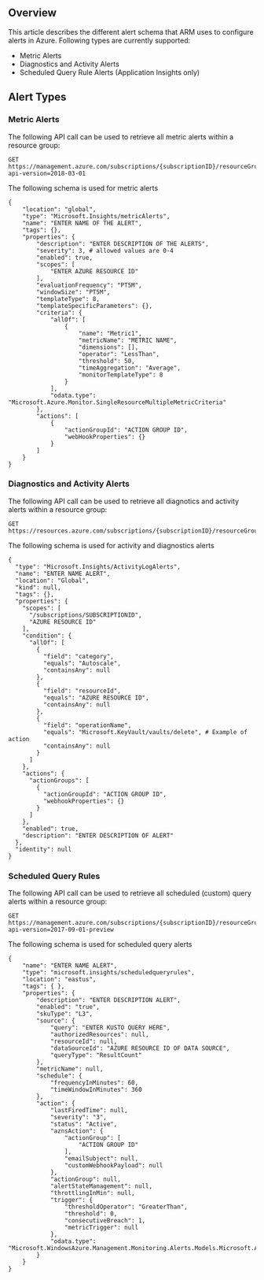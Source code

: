 ## Overview

This article describes the different alert schema that ARM uses to configure alerts in Azure. Following types are currently supported:

- Metric Alerts
- Diagnostics and Activity Alerts
- Scheduled Query Rule Alerts (Application Insights only)

## Alert Types

### Metric Alerts

The following API call can be used to retrieve all metric alerts within a resource group:

```
GET
https://management.azure.com/subscriptions/{subscriptionID}/resourceGroups/{resourceGroupName}/providers/microsoft.insights/metricAlerts?api-version=2018-03-01
```

The following schema is used for metric alerts

```
{
    "location": "global",
    "type": "Microsoft.Insights/metricAlerts",
    "name": "ENTER NAME OF THE ALERT",
    "tags": {},
    "properties": {
        "description": "ENTER DESCRIPTION OF THE ALERTS",
        "severity": 3, # allowed values are 0-4
        "enabled": true,
        "scopes": [
            "ENTER AZURE RESOURCE ID"
        ],
        "evaluationFrequency": "PT5M",
        "windowSize": "PT5M",
        "templateType": 8,
        "templateSpecificParameters": {},
        "criteria": {
            "allOf": [
                {
                    "name": "Metric1",
                    "metricName": "METRIC NAME",
                    "dimensions": [],
                    "operator": "LessThan",
                    "threshold": 50,
                    "timeAggregation": "Average",
                    "monitorTemplateType": 8
                }
            ],
            "odata.type": "Microsoft.Azure.Monitor.SingleResourceMultipleMetricCriteria"
        },
        "actions": [
            {
                "actionGroupId": "ACTION GROUP ID",
                "webHookProperties": {}
            }
        ]
    }
}
```

### Diagnostics and Activity Alerts

The following API call can be used to retrieve all diagnotics and activity alerts within a resource group:

```
GET
https://resources.azure.com/subscriptions/{subscriptionID}/resourceGroups/{resourceGroupName}/providers/microsoft.insights/activityLogAlerts
```

The following schema is used for activity and diagnostics alerts

```
{
  "type": "Microsoft.Insights/ActivityLogAlerts",
  "name": "ENTER NAME ALERT",
  "location": "Global",
  "kind": null,
  "tags": {},
  "properties": {
    "scopes": [
      "/subscriptions/SUBSCRIPTIONID",
      "AZURE RESOURCE ID"
    ],
    "condition": {
      "allOf": [
        {
          "field": "category",
          "equals": "Autoscale",
          "containsAny": null
        },
        {
          "field": "resourceId",
          "equals": "AZURE RESOURCE ID",
          "containsAny": null
        },
        {
          "field": "operationName",
          "equals": "Microsoft.KeyVault/vaults/delete", # Example of action
          "containsAny": null
        }
      ]
    },
    "actions": {
      "actionGroups": [
        {
          "actionGroupId": "ACTION GROUP ID",
          "webhookProperties": {}
        }
      ]
    },
    "enabled": true,
    "description": "ENTER DESCRIPTION OF ALERT"
  },
  "identity": null
}
```

### Scheduled Query Rules
The following API call can be used to retrieve all scheduled (custom) query alerts within a resource group:

```
GET https://management.azure.com/subscriptions/{subscriptionID}/resourceGroups/{resourceGroupName}/providers/microsoft.insights/scheduledqueryrules?api-version=2017-09-01-preview
```

The following schema is used for scheduled query alerts

```
{
    "name": "ENTER NAME ALERT",
    "type": "microsoft.insights/scheduledqueryrules",
    "location": "eastus",
    "tags": { },
    "properties": {
        "description": "ENTER DESCRIPTION ALERT",
        "enabled": "true",
        "skuType": "L3",
        "source": {
            "query": "ENTER KUSTO QUERY HERE",
            "authorizedResources": null,
            "resourceId": null,
            "dataSourceId": "AZURE RESOURCE ID OF DATA SOURCE",
            "queryType": "ResultCount"
        },
        "metricName": null,
        "schedule": {
            "frequencyInMinutes": 60,
            "timeWindowInMinutes": 360
        },
        "action": {
            "lastFiredTime": null,
            "severity": "3",
            "status": "Active",
            "aznsAction": {
                "actionGroup": [
                    "ACTION GROUP ID"
                ],
                "emailSubject": null,
                "customWebhookPayload": null
            },
            "actionGroup": null,
            "alertStateManagement": null,
            "throttlingInMin": null,
            "trigger": {
                "thresholdOperator": "GreaterThan",
                "threshold": 0,
                "consecutiveBreach": 1,
                "metricTrigger": null
            },
            "odata.type": "Microsoft.WindowsAzure.Management.Monitoring.Alerts.Models.Microsoft.AppInsights.Nexus.DataContracts.Resources.ScheduledQueryRules.AlertingAction"
        }
    }
}
```